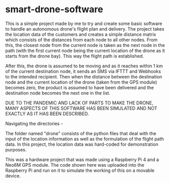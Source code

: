 # smart-drone-software
This is a simple project made by me to try and create some basic software to handle an autonomous drone's flight plan and delivery. The project takes the location data of the customers and creates a simple distance matrix which consists of the distances from each node to all other nodes. From this, the closest node from the current node is taken as the next node in the path (with the first current node being the current location of the drone as it starts from the drone bay). This way the flight path is established.

After this, the drone is assumed to be moving and as it reaches within 1 km of the current destination node, it sends an SMS via IFTTT and Webhooks to the intended recipient. Then when the distance between the destination node and the current location of the drone (taken from the GPS module) becomes zero, the product is assumed to have been delivered and the destination node becomes the next one in the list.

DUE TO THE PANDEMIC AND LACK OF PARTS TO MAKE THE DRONE, MANY ASPECTS OF THIS SOFTWARE HAS BEEN SIMULATED AND NOT EXACTLY AS IT HAS BEEN DESCRIBED.

Navigating the directories - 

The folder named "drone" consists of the python files that deal with the input of the location information as well as the formulation of the flight path data.
In this project, the location data was hard-coded for demonstration purposes.

This was a hardware project that was made using a Raspberry Pi 4 and a Neo6M GPS module. The code shown here was uploaded into the Raspberry Pi and run on it to simulate the working of this on a movable device.
